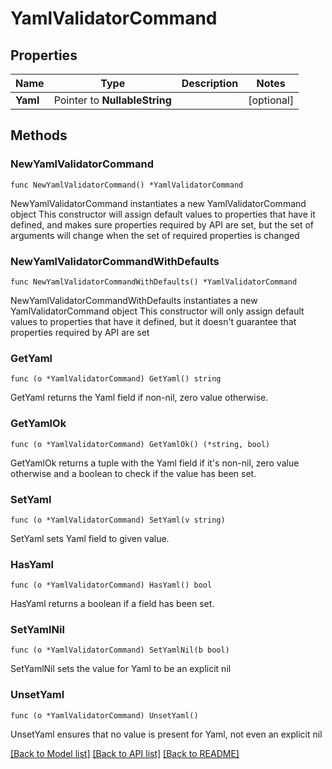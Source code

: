 # YamlValidatorCommand

## Properties

Name | Type | Description | Notes
------------ | ------------- | ------------- | -------------
**Yaml** | Pointer to **NullableString** |  | [optional] 

## Methods

### NewYamlValidatorCommand

`func NewYamlValidatorCommand() *YamlValidatorCommand`

NewYamlValidatorCommand instantiates a new YamlValidatorCommand object
This constructor will assign default values to properties that have it defined,
and makes sure properties required by API are set, but the set of arguments
will change when the set of required properties is changed

### NewYamlValidatorCommandWithDefaults

`func NewYamlValidatorCommandWithDefaults() *YamlValidatorCommand`

NewYamlValidatorCommandWithDefaults instantiates a new YamlValidatorCommand object
This constructor will only assign default values to properties that have it defined,
but it doesn't guarantee that properties required by API are set

### GetYaml

`func (o *YamlValidatorCommand) GetYaml() string`

GetYaml returns the Yaml field if non-nil, zero value otherwise.

### GetYamlOk

`func (o *YamlValidatorCommand) GetYamlOk() (*string, bool)`

GetYamlOk returns a tuple with the Yaml field if it's non-nil, zero value otherwise
and a boolean to check if the value has been set.

### SetYaml

`func (o *YamlValidatorCommand) SetYaml(v string)`

SetYaml sets Yaml field to given value.

### HasYaml

`func (o *YamlValidatorCommand) HasYaml() bool`

HasYaml returns a boolean if a field has been set.

### SetYamlNil

`func (o *YamlValidatorCommand) SetYamlNil(b bool)`

 SetYamlNil sets the value for Yaml to be an explicit nil

### UnsetYaml
`func (o *YamlValidatorCommand) UnsetYaml()`

UnsetYaml ensures that no value is present for Yaml, not even an explicit nil

[[Back to Model list]](../README.md#documentation-for-models) [[Back to API list]](../README.md#documentation-for-api-endpoints) [[Back to README]](../README.md)


